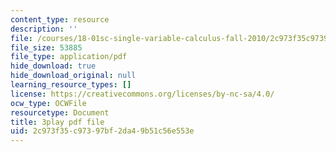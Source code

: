 ```yaml
---
content_type: resource
description: ''
file: /courses/18-01sc-single-variable-calculus-fall-2010/2c973f35c97397bf2da49b51c56e553e_YN7k_bXXggY.pdf
file_size: 53885
file_type: application/pdf
hide_download: true
hide_download_original: null
learning_resource_types: []
license: https://creativecommons.org/licenses/by-nc-sa/4.0/
ocw_type: OCWFile
resourcetype: Document
title: 3play pdf file
uid: 2c973f35-c973-97bf-2da4-9b51c56e553e
---
```

